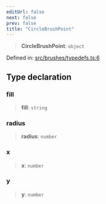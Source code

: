 ```yaml
---
editUrl: false
next: false
prev: false
title: "CircleBrushPoint"
---
```


> **CircleBrushPoint**: `object`

Defined in: [src/brushes/typedefs.ts:6](https://github.com/fabricjs/fabric.js/blob/8748628df7e9de00ba77413bfc3ad9e9fe9d4f30/src/brushes/typedefs.ts#L6)

## Type declaration

### fill

> **fill**: `string`

### radius

> **radius**: `number`

### x

> **x**: `number`

### y

> **y**: `number`
